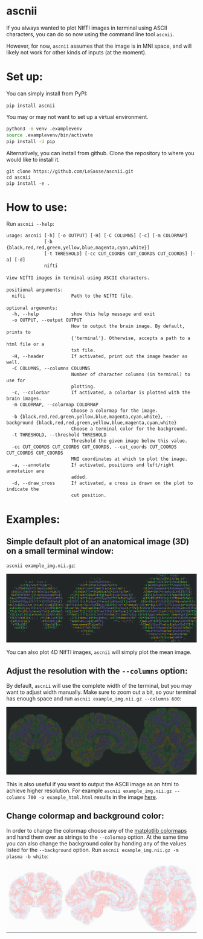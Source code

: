 # ascnii

If you always wanted to plot NIfTI images in terminal using ASCII characters,
you can do so now using the command line tool `ascnii`.

However, for now, `ascnii` assumes that the image is in MNI space, and will
likely not work for other kinds of inputs (at the moment).

# Set up:

You can simply install from PyPI:

`pip install ascnii`

You may or may not want to set up a virtual environment.

```sh
python3 -m venv .examplevenv
source .examplevenv/bin/activate
pip install -U pip
```

Alternatively, you can install from github.
Clone the repository to where you would like to install it.

```
git clone https://github.com/LeSasse/ascnii.git
cd ascnii
pip install -e .
```

# How to use:

Run `ascnii --help`:

```
usage: ascnii [-h] [-o OUTPUT] [-H] [-C COLUMNS] [-c] [-m COLORMAP]
              [-b {black,red,red,green,yellow,blue,magenta,cyan,white}]
              [-t THRESHOLD] [-cc CUT_COORDS CUT_COORDS CUT_COORDS] [-a] [-d]
              nifti

View NIfTI images in terminal using ASCII characters.

positional arguments:
  nifti                 Path to the NIfTI file.

optional arguments:
  -h, --help            show this help message and exit
  -o OUTPUT, --output OUTPUT
                        How to output the brain image. By default, prints to
                        {'terminal'}. Otherwise, accepts a path to a html file or a
                        txt file.
  -H, --header          If activated, print out the image header as well.
  -C COLUMNS, --columns COLUMNS
                        Number of character columns (in terminal) to use for
                        plotting.
  -c, --colorbar        If activated, a colorbar is plotted with the brain images.
  -m COLORMAP, --colormap COLORMAP
                        Choose a colormap for the image.
  -b {black,red,red,green,yellow,blue,magenta,cyan,white}, --background {black,red,red,green,yellow,blue,magenta,cyan,white}
                        Choose a terminal color for the background.
  -t THRESHOLD, --threshold THRESHOLD
                        Threshold the given image below this value.
  -cc CUT_COORDS CUT_COORDS CUT_COORDS, --cut_coords CUT_COORDS CUT_COORDS CUT_COORDS
                        MNI coordinates at which to plot the image.
  -a, --annotate        If activated, positions and left/right annotation are
                        added.
  -d, --draw_cross      If activated, a cross is drawn on the plot to indicate the
                        cut position.
```

# Examples:

## Simple default plot of an anatomical image (3D) on a small terminal window:

`ascnii example_img.nii.gz`:

![plot](./examples/example_default.png)

You can also plot 4D NIfTI images, `ascnii` will simply plot the mean image.

## Adjust the resolution with the `--columns` option:

By default, `ascnii` will use the complete width of the terminal, but you may want
to adjust width manually.
Make sure to zoom out a bit, so your terminal has enough space and
run `ascnii example_img.nii.gz --columns 600`:

![plot](./examples/example_columns.png)

This is also useful if you want to output the ASCII image as an html to achieve higher
resolution. For example `ascnii example_img.nii.gz --columns 700 -o example_html.html`
results in the image [here](https://raw.githack.com/LeSasse/ascnii/main/examples/example_html.html).

## Change colormap and background color:

In order to change the colormap choose any of the [matplotlib colormaps](https://matplotlib.org/stable/tutorials/colors/colormaps.html)
and hand them over as strings to the `--colormap` option. At the same time you can
also change the background color by handing any of the values listed for the
`--background` option. Run `ascnii example_img.nii.gz -m plasma -b white`:

![plot](./examples/example_color.png)